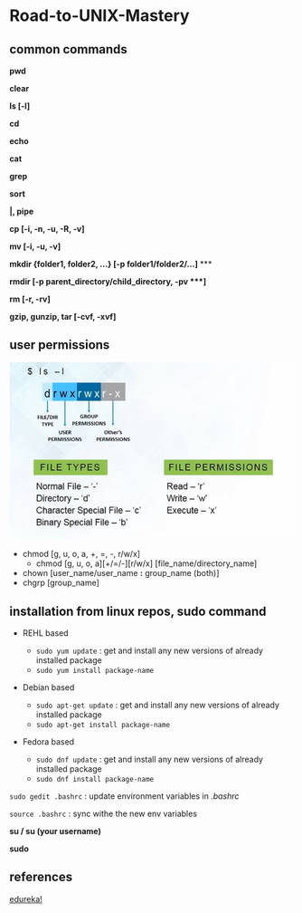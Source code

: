 # Road-to-UNIX-Mastery

## common commands

__pwd__

__clear__

__ls [-l]__

__cd__

__echo__

__cat__

__grep__

__sort__

__|, pipe__

__cp [-i, -n, -u, -R, -v]__

__mv [-i, -u, -v]__

__mkdir {folder1, folder2, ...} [-p folder1/folder2/...]__ ***

__rmdir [-p parent_directory/child_directory, -pv ***]__

__rm [-r, -rv]__

__gzip, gunzip, tar [-cvf, -xvf]__

## user permissions
![](./resource/IMG_2954.jpeg)
 - chmod [g, u, o, a, +, =, -, r/w/x]
    - chmod [g, u, o, a][+/=/-][r/w/x] [file_name/directory_name]
 - chown [user_name/user_name __:__ group_name (both)]
 - chgrp [group_name]

## installation from linux repos, __sudo__ command
- REHL based
    - `sudo yum update` : get and install any new versions of already installed package
    - `sudo yum install package-name`

- Debian based
    - `sudo apt-get update` : get and install any new versions of already installed package
    - `sudo apt-get install package-name`

- Fedora based
    - `sudo dnf update` : get and install any new versions of already installed package
    - `sudo dnf install package-name`

`sudo gedit .bashrc` : update environment variables in _.bashrc_

`source .bashrc` : sync withe the new env variables

__su / su (your username)__ 

__sudo__

## references
[edureka!](https://www.youtube.com/live/bz0ZCUv5rYo?si=OEmxnlY2BrKTUh1r)
